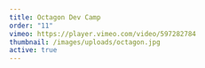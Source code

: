 ```yaml
---
title: Octagon Dev Camp
order: "11"
vimeo: https://player.vimeo.com/video/597282784
thumbnail: /images/uploads/octagon.jpg
active: true
---
```

